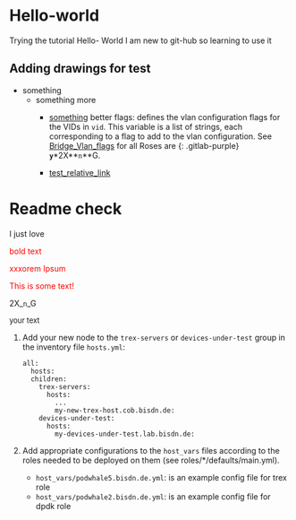 # Hello-world
Trying the tutorial Hello- World
I am new to git-hub so learning to use it

## Adding drawings for test
- something
	- something more
		- <u>something</u> better flags: defines the vlan configuration flags for the VIDs in `vid`. This variable is a list of strings, each corresponding to a flag to add to the vlan configuration. See [Bridge_Vlan_flags](https://man7.org/linux/man-pages/man8/bridge.8.html#bridge_vlan_-_VLAN_filter_list) for all Roses are {: .gitlab-purple} **`y`**\*2X**`n`**G.

		- [test_relative_link](test_drawings/Podwhale_setup_spirent.png)

<h1>Readme check</h1>

I just love <p style="color: red;">bold text<p>

<font color="red">xxxorem Ipsum</font> 

<font style="color:#FF0000">This is some text!</font>

2X_`n`_G

<font size="2"> your text </font>

1. Add your new node to the `trex-servers` or `devices-under-test` group in the inventory file
`hosts.yml`:

    ```
    all:
      hosts:
      children:
        trex-servers:
          hosts:
            ...
            my-new-trex-host.cob.bisdn.de:
        devices-under-test:
          hosts:
            my-devices-under-test.lab.bisdn.de:
    ```
2. Add appropriate configurations to the `host_vars` files according to the roles needed to be deployed on them (see roles/\*/defaults/main.yml).
        
	* `host_vars/podwhale5.bisdn.de.yml`: is an example config file for trex role
	* `host_vars/podwhale2.bisdn.de.yml`: is an example config file for dpdk role
